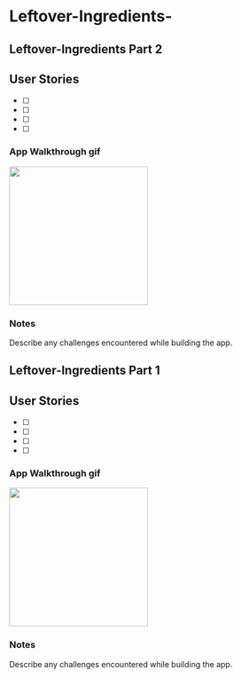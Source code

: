 # Leftover-Ingredients-

## Leftover-Ingredients Part 2

## User Stories
-[ ]
-[ ]
-[ ]
-[ ]

### App Walkthrough gif

<img src="FILENAME" width=250><br>

### Notes
Describe any challenges encountered while building the app.

## Leftover-Ingredients Part 1 

## User Stories
-[ ]
-[ ]
-[ ]
-[ ]

### App Walkthrough gif 

<img src="FILENAME" width=250><br>

### Notes
Describe any challenges encountered while building the app.
